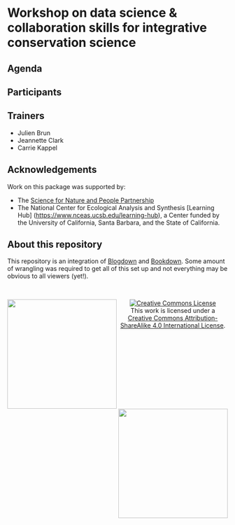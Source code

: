 
# Workshop on data science & collaboration skills for integrative conservation science

## Agenda

## Participants

## Trainers

- Julien Brun
- Jeannette Clark
- Carrie Kappel

## Acknowledgements

Work on this package was supported by:

- The [Science for Nature and People Partnership](https://snappartnership.net/)
- The National Center for Ecological Analysis and Synthesis [Learning Hub] (https://www.nceas.ucsb.edu/learning-hub), a Center funded by the University of California, Santa Barbara, and the State of California.


## About this repository

This repository is an integration of [Blogdown](https://github.com/rstudio/blogdown) and [Bookdown](https://bookdown.org).
Some amount of wrangling was required to get all of this set up and not everything may be obvious to all viewers (yet!). 


<div>
  <p><br /></p>
  <p><a rel="license" href="https://www.snappartnership.net/"><img  src="https://www.nceas.ucsb.edu/files/logos/SNAP/Snapp-Acronym-Color.jpg" width="250px" align="left" /></a> <a rel="license" href="href="https://www.nceas.ucsb.edu/"><img src="https://www.nceas.ucsb.edu/files/logos/NCEAS/NCEAS-full%20logo-4C.jpg" width="250px" align="right"/></a></p>
  <p align="center"><a rel="license" href="http://creativecommons.org/licenses/by-sa/4.0/"><img alt="Creative Commons License" style="border-width:0" src="https://i.creativecommons.org/l/by-sa/4.0/88x31.png"  /></a><br />This work is licensed under a <a rel="license" href="http://creativecommons.org/licenses/by-sa/4.0/">Creative Commons Attribution-ShareAlike 4.0 International License</a>. </p>
</div>
